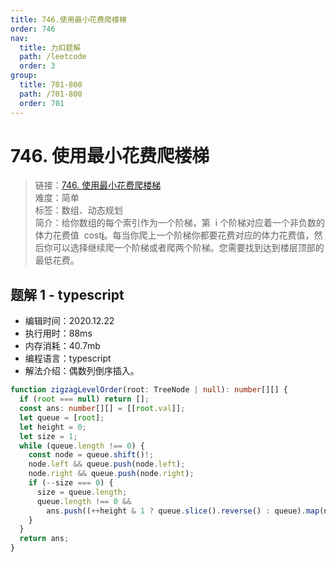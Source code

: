 ```yaml
---
title: 746.使用最小花费爬楼梯
order: 746
nav:
  title: 力扣题解
  path: /leetcode
  order: 3
group:
  title: 701-800
  path: /701-800
  order: 701
---
```


# 746. 使用最小花费爬楼梯

> 链接：[746. 使用最小花费爬楼梯](https://leetcode-cn.com/problems/min-cost-climbing-stairs/)  
> 难度：简单  
> 标签：数组、动态规划  
> 简介：给你数组的每个索引作为一个阶梯，第  i 个阶梯对应着一个非负数的体力花费值  cost[i](索引从0开始)。每当你爬上一个阶梯你都要花费对应的体力花费值，然后你可以选择继续爬一个阶梯或者爬两个阶梯。您需要找到达到楼层顶部的最低花费。

## 题解 1 - typescript

- 编辑时间：2020.12.22
- 执行用时：88ms
- 内存消耗：40.7mb
- 编程语言：typescript
- 解法介绍：偶数列倒序插入。

```typescript
function zigzagLevelOrder(root: TreeNode | null): number[][] {
  if (root === null) return [];
  const ans: number[][] = [[root.val]];
  let queue = [root];
  let height = 0;
  let size = 1;
  while (queue.length !== 0) {
    const node = queue.shift()!;
    node.left && queue.push(node.left);
    node.right && queue.push(node.right);
    if (--size === 0) {
      size = queue.length;
      queue.length !== 0 &&
        ans.push((++height & 1 ? queue.slice().reverse() : queue).map(node => node.val));
    }
  }
  return ans;
}
```
